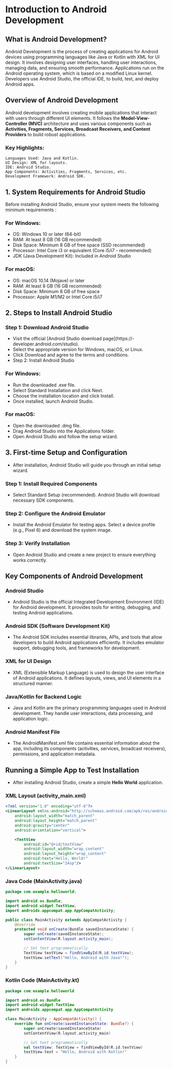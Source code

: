 # Introduction to Android Development

## What is Android Development?

Android Development is the process of creating applications for Android devices using programming languages like Java or Kotlin with XML for UI design. It involves designing user interfaces, handling user interactions, managing data, and ensuring smooth performance. Applications run on the Android operating system, which is based on a modified Linux kernel. Developers use Android Studio, the official IDE, to build, test, and deploy Android apps.


## Overview of Android Development

Android development involves creating mobile applications that interact with users through different UI elements. It follows the <b>Model-View-Controller (MVC)</b> architecture and uses various components such as <b>Activities, Fragments, Services, Broadcast Receivers, and Content Providers</b> to build robust applications.

### Key Highlights:
    Languages Used: Java and Kotlin.
    UI Design: XML for layouts.
    IDE: Android Studio.
    App Components: Activities, Fragments, Services, etc.
    Development Framework: Android SDK.


## 1. System Requirements for Android Studio
Before installing Android Studio, ensure your system meets the following minimum requirements :

### For Windows:
- OS: Windows 10 or later (64-bit)
- RAM: At least 8 GB (16 GB recommended)
- Disk Space: Minimum 8 GB of free space (SSD recommended)
- Processor: Intel Core i3 or equivalent (Core i5/i7 - recommended)
- JDK (Java Development Kit): Included in Android Studio
    
### For macOS:
- OS: macOS 10.14 (Mojave) or later
- RAM: At least 8 GB (16 GB recommended)
- Disk Space: Minimum 8 GB of free space
- Processor: Apple M1/M2 or Intel Core i5/i7

## 2. Steps to Install Android Studio
### Step 1: Download Android Studio
- Visit the official [Android Studio download page](https://- developer.android.com/studio).
- Select the appropriate version for Windows, macOS, or Linux.
- Click Download and agree to the terms and conditions.
- Step 2: Install Android Studio

### For Windows:
- Run the downloaded .exe file.<br>
- Select Standard Installation and click Next.<br>
- Choose the installation location and click Install.<br>
- Once installed, launch Android Studio.<br>

### For macOS:
- Open the downloaded .dmg file.
- Drag Android Studio into the Applications folder.
- Open Android Studio and follow the setup wizard.

## 3. First-time Setup and Configuration
- After installation, Android Studio will guide you through an initial setup wizard.

### Step 1: Install Required Components
- Select Standard Setup (recommended).
Android Studio will download necessary SDK components.

### Step 2: Configure the Android Emulator
- Install the Android Emulator for testing apps.
Select a device profile (e.g., Pixel 6) and download the 
system image.

### Step 3: Verify Installation
- Open Android Studio and create a new project to ensure everything works correctly.

## Key Components of Android Development
### Android Studio
- Android Studio is the official Integrated Development Environment (IDE) for Android development. It provides tools for writing, debugging, and testing Android applications.

### Android SDK (Software Development Kit)
- The Android SDK includes essential libraries, APIs, and tools that allow developers to build Android applications efficiently. It includes emulator support, debugging tools, and frameworks for development.

### XML for UI Design
- XML (Extensible Markup Language) is used to design the user interface of Android applications. It defines layouts, views, and UI elements in a structured manner.

### Java/Kotlin for Backend Logic
- Java and Kotlin are the primary programming languages used in Android development. They handle user interactions, data processing, and application logic.

### Android Manifest File
- The AndroidManifest.xml file contains essential information about the app, including its components (activities, services, broadcast receivers), permissions, and application metadata.

## Running a Simple App to Test Installation
- After installing Android Studio, create a simple <b>Hello World</b> application.

### XML Layout (activity_main.xml)
```XML
<?xml version="1.0" encoding="utf-8"?>
<LinearLayout xmlns:android="http://schemas.android.com/apk/res/android"
    android:layout_width="match_parent"
    android:layout_height="match_parent"
    android:gravity="center"
    android:orientation="vertical">

    <TextView
        android:id="@+id/textView"
        android:layout_width="wrap_content"
        android:layout_height="wrap_content"
        android:text="Hello, World!"
        android:textSize="24sp"/>
</LinearLayout>
```

### Java Code (MainActivity.java)
```Java
package com.example.helloworld;

import android.os.Bundle;
import android.widget.TextView;
import androidx.appcompat.app.AppCompatActivity;

public class MainActivity extends AppCompatActivity {
    @Override
    protected void onCreate(Bundle savedInstanceState) {
        super.onCreate(savedInstanceState);
        setContentView(R.layout.activity_main);

        // Set text programmatically
        TextView textView = findViewById(R.id.textView);
        textView.setText("Hello, Android with Java!");
    }
}
```

### Kotlin Code (MainActivity.kt)
```Kotlin
package com.example.helloworld

import android.os.Bundle
import android.widget.TextView
import androidx.appcompat.app.AppCompatActivity

class MainActivity : AppCompatActivity() {
    override fun onCreate(savedInstanceState: Bundle?) {
        super.onCreate(savedInstanceState)
        setContentView(R.layout.activity_main)

        // Set text programmatically
        val textView: TextView = findViewById(R.id.textView)
        textView.text = "Hello, Android with Kotlin!"
    }
}
```




